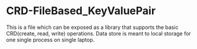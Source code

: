 # CRD-FileBased_KeyValuePair
This is a file which can be exposed as a library that supports the basic CRD(create, read, write) operations. Data store is meant to local storage for one single process on single laptop. 
